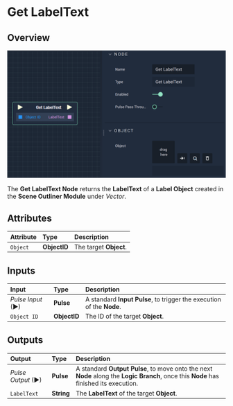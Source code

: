 # Get LabelText

## Overview

![The Get LabelText Node.](../../../../.gitbook/assets/getlabeltext.png)

The **Get LabelText Node** returns the **LabelText** of a **Label Object** created in the **Scene Outliner Module** under _Vector_.

## Attributes

| Attribute | Type | Description |
| :--- | :--- | :--- |
| `Object` | **ObjectID** | The target **Object**. |

## Inputs

| Input | Type | Description |
| :--- | :--- | :--- |
| _Pulse Input_ \(►\) | **Pulse** | A standard **Input Pulse**, to trigger the execution of the **Node**. |
| `Object ID` | **ObjectID** | The ID of the target **Object**. |

## Outputs

| Output | Type | Description |
| :--- | :--- | :--- |
| _Pulse Output_ \(►\) | **Pulse** | A standard **Output Pulse**, to move onto the next **Node** along the **Logic Branch**, once this **Node** has finished its execution. |
| `LabelText` | **String** | The **LabelText** of the target **Object**. |

